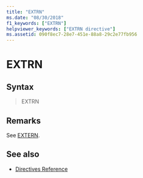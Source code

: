 ```yaml
---
title: "EXTRN"
ms.date: "08/30/2018"
f1_keywords: ["EXTRN"]
helpviewer_keywords: ["EXTRN directive"]
ms.assetid: 090f8ec7-28e7-451e-88a8-29c2e77fb956
---
```

# EXTRN

## Syntax

> EXTRN

## Remarks

See [EXTERN](../../assembler/masm/extern-masm.md).

## See also

- [Directives Reference](../../assembler/masm/directives-reference.md)
